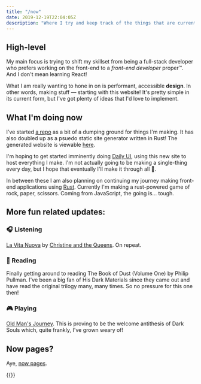 ```yaml
---
title: "/now"
date: 2019-12-19T22:04:05Z
description: "Where I try and keep track of the things that are currently have my attention."
---
```


## High-level

My main focus is trying to shift my skillset from being a full-stack developer who prefers working on the front-end to a _front-end developer_ proper&trade;. And I don't mean learning React!

What I am really wanting to hone in on is performant, accessible **design**. In other words, making stuff &mdash; starting with this website! It's pretty simple in its current form, but I've got plenty of ideas that I'd love to implement.

## What I'm doing now

I've started [a repo](https://github.com/bl-rd/stuff-made-by-me) as a bit of a dumping ground for things I'm making. It has also doubled up as a psuedo static site generator written in Rust! The generated website is viewable [here](https://bl-rd.github.io/stuff-made-by-me/).

I'm hoping to get started imminently doing [Daily UI](https://www.dailyui.co/), using this new site to host everything I make. I'm not actually going to be making a single-thing every day, but I hope that eventually I'll make it through all 💯.

In between these I am also planning on continuing my journey making front-end applications using [Rust](https://www.rust-lang.org/). Currently I'm making a rust-powered game of rock, paper, scissors. Coming from JavaScript, the going is... tough.

## More fun related updates:

### 🎧 Listening

[La Vita Nuova](https://open.spotify.com/album/3uF0lelesKigBc6H9NGzDq?si=6LTRW9uBSte4H86cY6S_uQ) by [Christine and the Queens](http://www.christineandthequeens.com/). On repeat.

### 📕 Reading

Finally getting around to reading The Book of Dust (Volume One) by Philip Pullman. I've been a big fan of His Dark Materials since they came out and have read the original trilogy many, many times. So no pressure for this one then!

### 🎮 Playing

[Old Man's Journey](http://oldmansjourney.com/). This is proving to be the welcome antithesis of Dark Souls which, quite frankly, I've grown weary of!

## Now pages?

Aye, [now pages](https://nownownow.com/about).

{{<signoff>}}